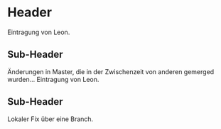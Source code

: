 # Header 

Eintragung von Leon.


## Sub-Header

Änderungen in Master, die in der Zwischenzeit von anderen gemerged wurden...
Eintragung von Leon.


## Sub-Header

Lokaler Fix über eine Branch.